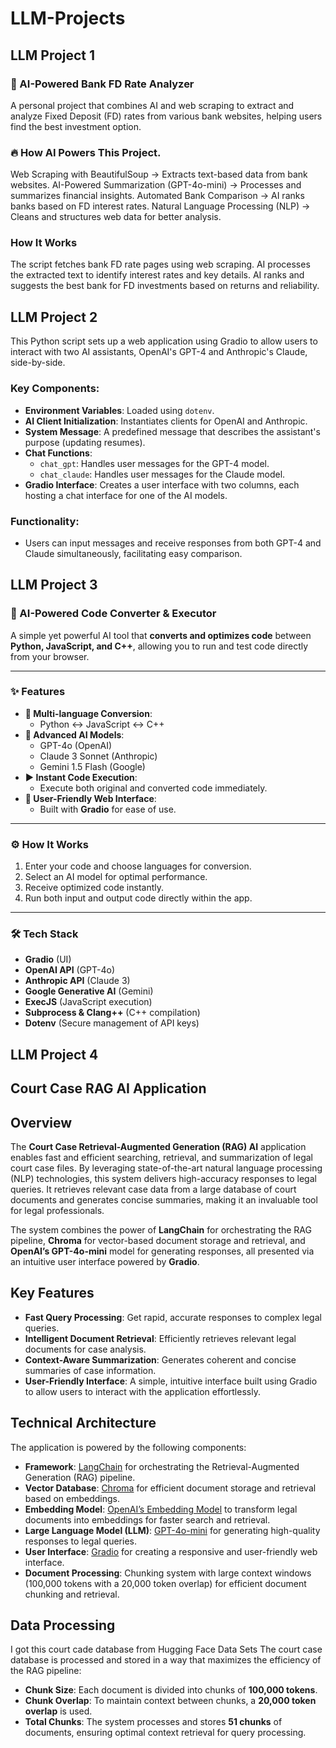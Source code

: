 # LLM-Projects
## LLM Project 1
### 🚀 AI-Powered Bank FD Rate Analyzer
 A personal project that combines AI and web scraping to extract and analyze Fixed Deposit (FD) rates from various bank websites, helping users find the best investment option.
### 🔥 How AI Powers This Project.
   Web Scraping with BeautifulSoup → Extracts text-based data from bank websites.
   AI-Powered Summarization (GPT-4o-mini) → Processes and summarizes financial insights.
   Automated Bank Comparison → AI ranks banks based on FD interest rates.
   Natural Language Processing (NLP) → Cleans and structures web data for better analysis.
### How It Works	
   The script fetches bank FD rate pages using web scraping.
   AI processes the extracted text to identify interest rates and key details.
   AI ranks and suggests the best bank for FD investments based on returns and reliability.

## LLM Project 2

This Python script sets up a web application using Gradio to allow users to interact with two AI assistants, OpenAI's GPT-4 and Anthropic's Claude, side-by-side. 

### Key Components:
- **Environment Variables**: Loaded using `dotenv`.
- **AI Client Initialization**: Instantiates clients for OpenAI and Anthropic.
- **System Message**: A predefined message that describes the assistant's purpose (updating resumes).
- **Chat Functions**: 
  - `chat_gpt`: Handles user messages for the GPT-4 model.
  - `chat_claude`: Handles user messages for the Claude model.
- **Gradio Interface**: Creates a user interface with two columns, each hosting a chat interface for one of the AI models.

### Functionality:
- Users can input messages and receive responses from both GPT-4 and Claude simultaneously, facilitating easy comparison.

## LLM Project 3
### 🚀 AI-Powered Code Converter & Executor

A simple yet powerful AI tool that **converts and optimizes code** between **Python, JavaScript, and C++**, allowing you to run and test code directly from your browser.

---

### ✨ Features

- **🔄 Multi-language Conversion**:
  - Python ↔️ JavaScript ↔️ C++
- **🤖 Advanced AI Models**:
  - GPT-4o (OpenAI)
  - Claude 3 Sonnet (Anthropic)
  - Gemini 1.5 Flash (Google)
- **▶️ Instant Code Execution**:
  - Execute both original and converted code immediately.
- **🌟 User-Friendly Web Interface**:
  - Built with **Gradio** for ease of use.

---

### ⚙️ How It Works

1. Enter your code and choose languages for conversion.
2. Select an AI model for optimal performance.
3. Receive optimized code instantly.
4. Run both input and output code directly within the app.

---

### 🛠️ Tech Stack

- **Gradio** (UI)
- **OpenAI API** (GPT-4o)
- **Anthropic API** (Claude 3)
- **Google Generative AI** (Gemini)
- **ExecJS** (JavaScript execution)
- **Subprocess & Clang++** (C++ compilation)
- **Dotenv** (Secure management of API keys)





## LLM Project 4

## Court Case RAG AI Application

## Overview
The **Court Case Retrieval-Augmented Generation (RAG) AI** application enables fast and efficient searching, retrieval, and summarization of legal court case files. By leveraging state-of-the-art natural language processing (NLP) technologies, this system delivers high-accuracy responses to legal queries. It retrieves relevant case data from a large database of court documents and generates concise summaries, making it an invaluable tool for legal professionals.

The system combines the power of **LangChain** for orchestrating the RAG pipeline, **Chroma** for vector-based document storage and retrieval, and **OpenAI’s GPT-4o-mini** model for generating responses, all presented via an intuitive user interface powered by **Gradio**.

## Key Features
- **Fast Query Processing**: Get rapid, accurate responses to complex legal queries.
- **Intelligent Document Retrieval**: Efficiently retrieves relevant legal documents for case analysis.
- **Context-Aware Summarization**: Generates coherent and concise summaries of case information.
- **User-Friendly Interface**: A simple, intuitive interface built using Gradio to allow users to interact with the application effortlessly.

## Technical Architecture
The application is powered by the following components:

- **Framework**: [LangChain](https://langchain.com) for orchestrating the Retrieval-Augmented Generation (RAG) pipeline.
- **Vector Database**: [Chroma](https://www.trychroma.com/) for efficient document storage and retrieval based on embeddings.
- **Embedding Model**: [OpenAI’s Embedding Model](https://openai.com/research/embedding) to transform legal documents into embeddings for faster search and retrieval.
- **Large Language Model (LLM)**: [GPT-4o-mini](https://openai.com) for generating high-quality responses to legal queries.
- **User Interface**: [Gradio](https://gradio.app/) for creating a responsive and user-friendly web interface.
- **Document Processing**: Chunking system with large context windows (100,000 tokens with a 20,000 token overlap) for efficient document chunking and retrieval.

## Data Processing
I got this court cade database from Hugging Face Data Sets
The court case database is processed and stored in a way that maximizes the efficiency of the RAG pipeline:

- **Chunk Size**: Each document is divided into chunks of **100,000 tokens**.
- **Chunk Overlap**: To maintain context between chunks, a **20,000 token overlap** is used.
- **Total Chunks**: The system processes and stores **51 chunks** of documents, ensuring optimal context retrieval for query processing.


